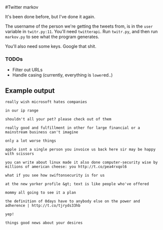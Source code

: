 #Twitter markov

It's been done before, but I've done it again. 

The username of the person we're getting the tweets from, is in the `user` variable in `twitr.py:11`.
You'll need `twitterapi`. Run `twitr.py`, and then run `markov.py` to see what the program generates.

You'll also need some keys. Google that shit.

### TODOs

 - Filter out URLs
 - Handle casing (currently, everything is `lower`ed..)
 
## Example output

```
really wish microsoft hates companies 

in our ip range 

shouldn't all your pet? please check out of them 

really good and fulfillment in other for large financial or a mainstream business can't imagine 

only a lot worse things 

apple isnt a single person you invoice us back here sir may be happy with scissors 

you can write about linux made it also done computer-security wise by millions of american cheese: you http://t.co/pea4rxqol6 

what if you see how swiftonsecurity is for us 

at the new yorker profile &gt; text is like people who've offered 

mommy all going to see it a plan 

the definition of 0days have to anybody else on the power and adherence | http://t.co/tjryds33hb 

yep! 

things good news about your desires 
```
